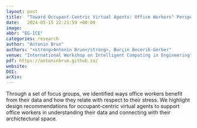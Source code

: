 ```yaml
---
layout: post
title:  "Toward Occupant-Centric Virtual Agents: Office Workers’ Perspectives on Technological Design and Implementation"
date:   2024-05-15 22:21:59 +00:00
image: 
abbr: "EG-ICE"
categories: research
author: "Antonin Brun"
authors: "<strong>Antonin Brun</strong>, Burçin Becerik-Gerber"
venue: "International Workshop on Intelligent Computing in Engineering"
pdf: https://antoninbrun.github.io/
website: 
DOI: 
arXiv: 
---
```

Through a set of focus groups, we identified ways office workers benefit from their data and how they relate with respect to their stress. We highlight design recommendations for occupant-centric virtual agents to support office workers in understanding their data and connecting with their archictectural space.